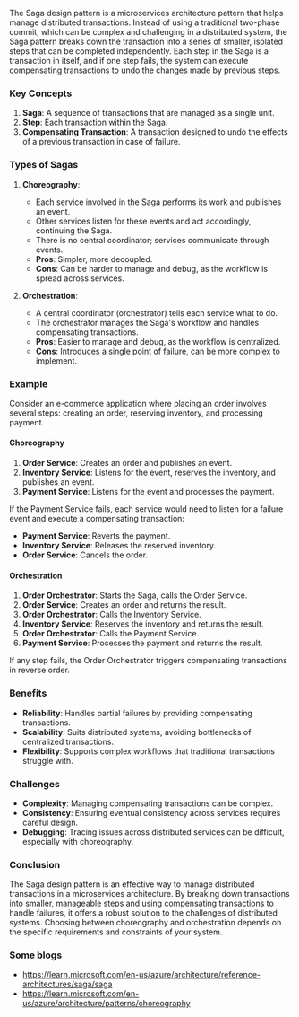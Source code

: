 The Saga design pattern is a microservices architecture pattern that helps manage distributed transactions. Instead of using a traditional two-phase commit, which can be complex and challenging in a distributed system, the Saga pattern breaks down the transaction into a series of smaller, isolated steps that can be completed independently. Each step in the Saga is a transaction in itself, and if one step fails, the system can execute compensating transactions to undo the changes made by previous steps.

### Key Concepts

1. **Saga**: A sequence of transactions that are managed as a single unit.
2. **Step**: Each transaction within the Saga.
3. **Compensating Transaction**: A transaction designed to undo the effects of a previous transaction in case of failure.

### Types of Sagas

1. **Choreography**:
   - Each service involved in the Saga performs its work and publishes an event.
   - Other services listen for these events and act accordingly, continuing the Saga.
   - There is no central coordinator; services communicate through events.
   - **Pros**: Simpler, more decoupled.
   - **Cons**: Can be harder to manage and debug, as the workflow is spread across services.

2. **Orchestration**:
   - A central coordinator (orchestrator) tells each service what to do.
   - The orchestrator manages the Saga's workflow and handles compensating transactions.
   - **Pros**: Easier to manage and debug, as the workflow is centralized.
   - **Cons**: Introduces a single point of failure, can be more complex to implement.

### Example

Consider an e-commerce application where placing an order involves several steps: creating an order, reserving inventory, and processing payment.

#### Choreography

1. **Order Service**: Creates an order and publishes an event.
2. **Inventory Service**: Listens for the event, reserves the inventory, and publishes an event.
3. **Payment Service**: Listens for the event and processes the payment.

If the Payment Service fails, each service would need to listen for a failure event and execute a compensating transaction:
- **Payment Service**: Reverts the payment.
- **Inventory Service**: Releases the reserved inventory.
- **Order Service**: Cancels the order.

#### Orchestration

1. **Order Orchestrator**: Starts the Saga, calls the Order Service.
2. **Order Service**: Creates an order and returns the result.
3. **Order Orchestrator**: Calls the Inventory Service.
4. **Inventory Service**: Reserves the inventory and returns the result.
5. **Order Orchestrator**: Calls the Payment Service.
6. **Payment Service**: Processes the payment and returns the result.

If any step fails, the Order Orchestrator triggers compensating transactions in reverse order.

### Benefits

- **Reliability**: Handles partial failures by providing compensating transactions.
- **Scalability**: Suits distributed systems, avoiding bottlenecks of centralized transactions.
- **Flexibility**: Supports complex workflows that traditional transactions struggle with.

### Challenges

- **Complexity**: Managing compensating transactions can be complex.
- **Consistency**: Ensuring eventual consistency across services requires careful design.
- **Debugging**: Tracing issues across distributed services can be difficult, especially with choreography.

### Conclusion

The Saga design pattern is an effective way to manage distributed transactions in a microservices architecture. By breaking down transactions into smaller, manageable steps and using compensating transactions to handle failures, it offers a robust solution to the challenges of distributed systems. Choosing between choreography and orchestration depends on the specific requirements and constraints of your system.

### Some blogs

- https://learn.microsoft.com/en-us/azure/architecture/reference-architectures/saga/saga
- https://learn.microsoft.com/en-us/azure/architecture/patterns/choreography